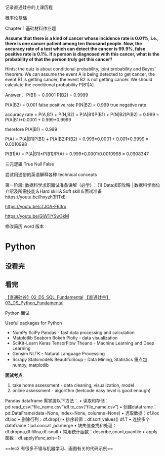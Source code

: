记录直通硅谷的上课历程



概率论基础

Chapter 1 基础材料作业题

**Assume that there is a kind of cancer whose incidence rate is 0.01%, i.e., there is one cancer patient among ten thousand people. Now, the accuracy rate of a test which can detect the cancer is 99.9%, false positive rate is 0.1%. If a person is diagnosed with this cancer, what is the probability of that the person truly get this cancer?**

Hints: 
the quiz is about conditional probability, joint probability and Bayes’ theorem. We can assume the event A is being detected to get cancer, the event B1 is getting cancer, the event B2 is not getting cancer. We should calculate the conditional probability P(B1|A).

Answer：
P(B1) = 0.0001
P(B2) = 0.9999 

P(A|B2) = 0.001 false positive rate
P(N|B2) = 0.999 true negative rate

accuracy rate = P(A,B1) + P(N,B2) = P(A|B1)P(B1) + P(N|B2)P(B2) = 0.999 = P(A|B1)\*0.0001 + 0.999\*0.9999

therefore P(A|B1) = 0.999

P(A) = P(A|B1)P(B1) + P(A|B2)P(B2) = 0.999\*0.0001 + 0.001\*0.9999 = 0.0010998

P(B1|A) = P(A|B1)*P(B1)/P(A) = 0.999\*0.0001/0.0010998 = 0.0908347



三元逻辑 True Null False

尝试用通俗的英语解释各种 technical concepts

第一阶段:
数据科学求职面试准备讲解（必学）：
(1) Data求职攻略 | 数据科学岗位介绍及所需技能＆Hard skill＆Soft skill＆面试准备 
https://youtu.be/lhxyzh3RTxE

https://youtu.be/cTJOA-F63ro

https://youtu.be/GlW1IYSw3kM

修改简历 word 版本

# Python
## 没看完

## 看完
[【直通硅谷】02_DS_SQL_Fundamental](桌面/数据科学求职培训/辅导资料)
[【直通硅谷】03_DS_Python_Fundamental](桌面/数据科学求职培训/辅导资料)


Python 面试

Useful packages for Python
- NumPy SciPy Pandas - fast data processing and calculation 
- Matplotlib Seaborn Bokeh Plotly - data visualization
- SciKit-Learn Keras TensorFlow Theano - Machine Learning and Deep Learning
- Gensim NLTK - Natural Language Processing
- Scrapy Statsmodels BeautifulSoup - Data Mining, Statistics
重点包 numpy, matplotlib

**面试考点**:
1. take home assessment - data cleaning, visualization, model 
2. online assessment - algorithm (leetcode easy level is good enough)


Pandas.dataframe 需掌握以下方法：
• 读取和存储：pd.read_csv(“file_name.csv”)df.to_csv(“file_name.csv”)
• 创建dataframe：pd.DataFrame(data=None, index=None, columns=None)
• 选取数据：df.iloc df.loc
• 删除行列：df.drop()
• 排序转置：df.sort_values() df.T
• 连接多个dataframe：pd.concat ,pd.merge
• 缺失值查找和处理：df.dropna,df.fillna,df.isnull
• 常用统计函数：describe,count,quantile
• apply函数：df.apply(func,axis=1)

==lec2 有很多不错与机器学习、画图有关的代码示例==


